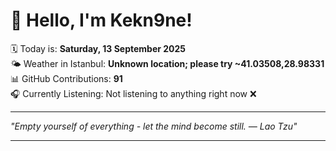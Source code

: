 # 👋 Hello, I'm Kekn9ne!

🗓️ Today is: **Saturday, 13 September 2025**  
🌤️ Weather in Istanbul: **Unknown location; please try ~41.03508,28.98331**  
📊 GitHub Contributions: **91**  
🎧 Currently Listening: Not listening to anything right now ❌

---

_"Empty yourself of everything - let the mind become still. — *Lao Tzu*"_

---
